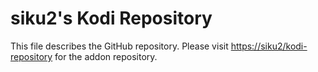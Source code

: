 # siku2's Kodi Repository

This file describes the GitHub repository. Please visit [https://siku2/kodi-repository](https://siku2/kodi-repository) for the addon repository.

